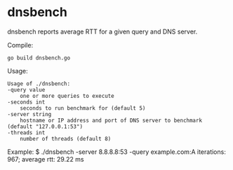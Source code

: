 dnsbench
========

dnsbench reports average RTT for a given query and DNS server.

Compile:

	go build dnsbench.go

Usage:

	Usage of ./dnsbench:
	-query value
		one or more queries to execute
	-seconds int
		seconds to run benchmark for (default 5)
	-server string
		hostname or IP address and port of DNS server to benchmark (default "127.0.0.1:53")
	-threads int
		number of threads (default 8)

Example:
	$ ./dnsbench -server 8.8.8.8:53 -query example.com:A
	iterations: 967; average rtt: 29.22 ms
